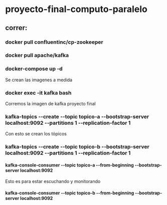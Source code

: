 # proyecto-final-computo-paralelo
## correr:
### docker pull confluentinc/cp-zookeeper
### docker pull apache/kafka
### docker-compose up -d
Se crean las imagenes a medida
### docker exec -it kafka bash
Corremos la imagen de kafka proyecto final
### kafka-topics --create --topic topico-a --bootstrap-server localhost:9092 --partitions 1 --replication-factor 1
Con esto se crean los tópicos
### kafka-topics --create --topic topico-b --bootstrap-server localhost:9092 --partitions 1 --replication-factor 1
#### kafka-console-consumer --topic topico-a --from-beginning --bootstrap-server localhost:9092
Esto es para estar escuchando y monitorando
#### kafka-console-consumer --topic topico-b --from-beginning --bootstrap-server localhost:9092